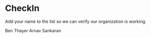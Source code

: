 CheckIn
=======

Add your name to the list so we can verify our organization is working.

Ben Thayer
Arnav Sankaran
